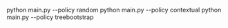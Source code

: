 python main.py --policy random
python main.py --policy contextual
python main.py --policy treebootstrap
